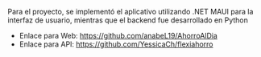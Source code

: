 Para el proyecto, se implementó el aplicativo utilizando .NET MAUI para la interfaz de usuario, mientras que el backend fue desarrollado en Python
- Enlace para Web: https://github.com/anabeL19/AhorroAlDia
- Enlace para API: https://github.com/YessicaCh/flexiahorro
